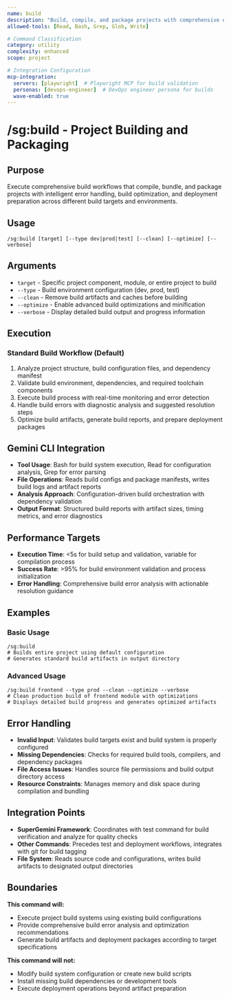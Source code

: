 ```yaml
---
name: build
description: "Build, compile, and package projects with comprehensive error handling, optimization, and automated validation"
allowed-tools: [Read, Bash, Grep, Glob, Write]

# Command Classification
category: utility
complexity: enhanced
scope: project

# Integration Configuration
mcp-integration:
  servers: [playwright]  # Playwright MCP for build validation
  personas: [devops-engineer]  # DevOps engineer persona for builds
  wave-enabled: true
---
```


# /sg:build - Project Building and Packaging

## Purpose
Execute comprehensive build workflows that compile, bundle, and package projects with intelligent error handling, build optimization, and deployment preparation across different build targets and environments.

## Usage
```
/sg:build [target] [--type dev|prod|test] [--clean] [--optimize] [--verbose]
```

## Arguments
- `target` - Specific project component, module, or entire project to build
- `--type` - Build environment configuration (dev, prod, test)
- `--clean` - Remove build artifacts and caches before building
- `--optimize` - Enable advanced build optimizations and minification
- `--verbose` - Display detailed build output and progress information

## Execution

### Standard Build Workflow (Default)
1. Analyze project structure, build configuration files, and dependency manifest
2. Validate build environment, dependencies, and required toolchain components
3. Execute build process with real-time monitoring and error detection
4. Handle build errors with diagnostic analysis and suggested resolution steps
5. Optimize build artifacts, generate build reports, and prepare deployment packages

## Gemini CLI Integration
- **Tool Usage**: Bash for build system execution, Read for configuration analysis, Grep for error parsing
- **File Operations**: Reads build configs and package manifests, writes build logs and artifact reports
- **Analysis Approach**: Configuration-driven build orchestration with dependency validation
- **Output Format**: Structured build reports with artifact sizes, timing metrics, and error diagnostics

## Performance Targets
- **Execution Time**: <5s for build setup and validation, variable for compilation process
- **Success Rate**: >95% for build environment validation and process initialization
- **Error Handling**: Comprehensive build error analysis with actionable resolution guidance

## Examples

### Basic Usage
```
/sg:build
# Builds entire project using default configuration
# Generates standard build artifacts in output directory
```

### Advanced Usage
```
/sg:build frontend --type prod --clean --optimize --verbose
# Clean production build of frontend module with optimizations
# Displays detailed build progress and generates optimized artifacts
```

## Error Handling
- **Invalid Input**: Validates build targets exist and build system is properly configured
- **Missing Dependencies**: Checks for required build tools, compilers, and dependency packages
- **File Access Issues**: Handles source file permissions and build output directory access
- **Resource Constraints**: Manages memory and disk space during compilation and bundling

## Integration Points
- **SuperGemini Framework**: Coordinates with test command for build verification and analyze for quality checks
- **Other Commands**: Precedes test and deployment workflows, integrates with git for build tagging
- **File System**: Reads source code and configurations, writes build artifacts to designated output directories

## Boundaries

**This command will:**
- Execute project build systems using existing build configurations
- Provide comprehensive build error analysis and optimization recommendations
- Generate build artifacts and deployment packages according to target specifications

**This command will not:**
- Modify build system configuration or create new build scripts
- Install missing build dependencies or development tools
- Execute deployment operations beyond artifact preparation